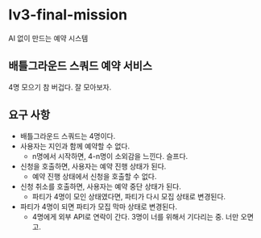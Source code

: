 # lv3-final-mission

AI 없이 만드는 예약 시스템

## 배틀그라운드 스쿼드 예약 서비스

4명 모으기 참 버겁다.
잘 모아보자.

## 요구 사항
- 배틀그라운드 스쿼드는 4명이다.
- 사용자는 지인과 함께 예약할 수 없다. 
  - n명에서 시작하면, 4-n명이 소외감을 느낀다. 슬프다.
- 신청을 호출하면, 사용자는 예약 진행 상태가 된다.
  - 예약 진행 상태에서 신청을 호출할 수 없다.
- 신청 취소를 호출하면, 사용자는 예약 중단 상태가 된다.
  - 파티가 4명이 모인 상태였다면, 파티가 다시 모집 상태로 변경된다.
- 파티가 4명이 되면 파티가 모집 막마 상태로 변경된다.
  - 4명에게 외부 API로 연락이 간다. 3명이 너를 위해서 기다리는 중. 너만 오면 고.
